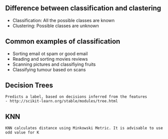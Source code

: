 ## Difference between classification and clastering
- Classification: All the possible classes are known
- Clustering: Possible classes are unknown

## Common examples of classification
- Sorting email ot spam or good email
- Reading and sorting movies reviews
- Scanning pictures and classifiying fruits
- Classifying tumour based on scans

## Decision Trees
    Predicts a label, based on decisions inferred from the features
    - http://scikit-learn.org/stable/modules/tree.html

## KNN
    KNN calculates distance using Minkowski Metric. It is advisable to use odd value for K
    